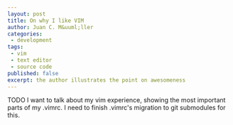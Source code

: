 ```yaml
---
layout: post
title: On why I like VIM
author: Juan C. M&uuml;ller
categories:
 - development
tags:
 - vim
 - text editor
 - source code
published: false
excerpt: the author illustrates the point on awesomeness
---
```


TODO
	I want to talk about my vim experience, showing the most important parts of
	my .vimrc. I need to finish .vimrc's migration to git submodules for this.

